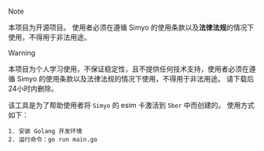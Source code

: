 > [!NOTE]
> 本项目为开源项目。
> 使用者必须在遵循 Simyo 的使用条款以及**法律法规**的情况下使用，不得用于非法用途。

> [!WARNING]
> 本项目为个人学习使用，不保证稳定性，且不提供任何技术支持，使用者必须在遵循 Simyo 的使用条款以及法律法规的情况下使用，不得用于非法用途。
> 请下载后24小时内删除。

该工具是为了帮助使用者将 `Simyo` 的 esim 卡激活到 `5ber` 中而创建的。
使用方式如下：
```
1. 安装 Golang 开发环境
2. 运行命令：go run main.go
```
